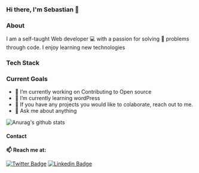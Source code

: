 ### Hi there, I'm Sebastian 👋

### About ###
I am a self-taught Web developer :computer: with a passion for solving :wrench: problems through code. I enjoy learning new technologies 


### Tech Stack ###

### Current Goals ###

  - 🔭 I’m currently working on Contributing to Open source
  - 🌱 I’m currently learning wordPress
  - 👯 If you have any projects you would like to colaborate, reach out to me.
  - 💬 Ask me about anything


![Anurag's github stats](https://github-readme-stats.vercel.app/api?username=gbudjeakp&show_icons=true&theme=radical)


#### Contact ####
  **📫 Reach me at:**<br>

  [![Twitter Badge](https://img.shields.io/badge/-Twitter-1ca0f1?style=flat-square&labelColor=1ca0f1&logo=twitter&logoColor=white&link=https://twitter.com/opakholis)](https://twitter.com/theamaturewebd1)
  [![Linkedin Badge](https://img.shields.io/badge/-LinkedIn-blue?style=flat-square&logo=Linkedin&logoColor=white&link=https://www.linkedin.com/in/opakholis/)](https://www.linkedin.com/in/akpevwen-sebastian-gbudje/)

